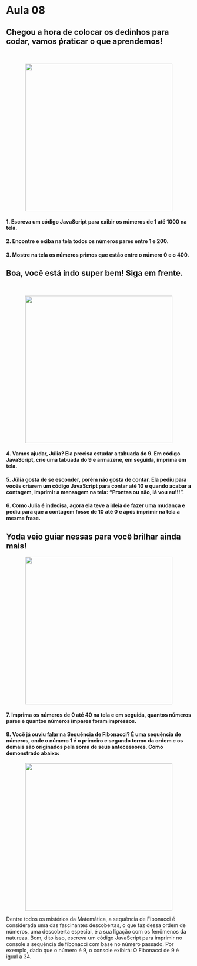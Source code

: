 # Aula 08

 
## Chegou a hora de colocar os dedinhos para codar, vamos ṕraticar o que aprendemos!<br>
 <br>
 <p align="center">
  <img src="https://media.tenor.com/41I-iMyClCgAAAAd/programmer-programming.gif" width=400
</p>
<br>


 #### 1. Escreva um código JavaScript para exibir os números de 1 até 1000 na tela.
 #### 2. Encontre e exiba na tela todos os números pares entre 1 e 200.
 #### 3. Mostre na tela os números primos que estão entre o número 0 e o 400.
 
## Boa, você está indo super bem! Siga em frente.
   <br>
  <p align="center">
  <img src="https://media.tenor.com/QmaJC-c-xtMAAAAC/toy-story.gif" width=400
</p>
<br>
 
 #### 4. Vamos ajudar, Júlia? Ela precisa estudar a tabuada do 9. Em código JavaScript, crie uma tabuada do 9 e armazene, em seguida, imprima em tela.
 #### 5. Júlia gosta de se esconder, porém não gosta de contar. Ela pediu para vocês criarem um código JavaScript para contar até 10 e quando acabar a contagem, imprimir a mensagem na tela: “Prontas ou não, lá vou eu!!!”.
 #### 6. Como Julia é indecisa, agora ela teve a ideia de fazer uma mudança e pediu para que a contagem fosse de 10 até 0 e após imprimir na tela a mesma frase.
 
## Yoda veio guiar nessas para você brilhar ainda mais!
   
<p align="center">
  <img src="https://media.tenor.com/ANQ5MHKx7EYAAAAC/star-wars-dark-side.gif" width=400
</p>
<br>
 
#### 7. Imprima os números de  0 até 40 na tela e em seguida, quantos números pares e quantos números ímpares foram impressos.
 
 #### 8. Você já ouviu falar na Sequência de Fibonacci? É uma sequência de números, onde o número 1 é o primeiro e segundo termo da ordem e os demais são originados pela soma de seus antecessores. Como demonstrado abaixo: 

<p align="center">
  <img src="https://mystudybay.com.br/storage/upload/mystudybay_foto_sequencia_de_fibonacci_07.jpg" width=400
</p>
<br>
  
Dentre todos os mistérios da Matemática, a sequência de Fibonacci é considerada uma das fascinantes descobertas, o que faz dessa ordem de números, uma descoberta especial, é a sua ligação com os fenômenos da natureza. 
Bom, dito isso, escreva um código JavaScript para imprimir no console a sequência de fibonacci com base no número passado. Por exemplo, dado que o número é 9, o console exibirá: O Fibonacci de 9 é igual a 34.
